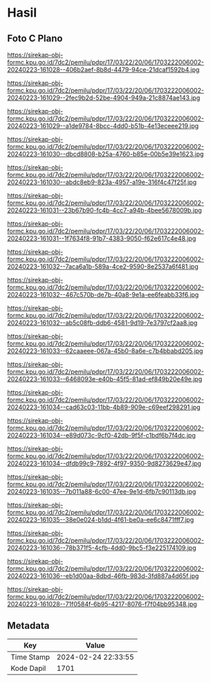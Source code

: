 # Hasil

## Foto C Plano

https://sirekap-obj-formc.kpu.go.id/7dc2/pemilu/pdpr/17/03/22/20/06/1703222006002-20240223-161028--406b2aef-8b8d-4479-94ce-21dcaf1592b4.jpg

https://sirekap-obj-formc.kpu.go.id/7dc2/pemilu/pdpr/17/03/22/20/06/1703222006002-20240223-161029--2fec9b2d-52be-4904-949a-21c8874ae143.jpg

https://sirekap-obj-formc.kpu.go.id/7dc2/pemilu/pdpr/17/03/22/20/06/1703222006002-20240223-161029--a1de9784-8bcc-4dd0-b51b-4e13eceee219.jpg

https://sirekap-obj-formc.kpu.go.id/7dc2/pemilu/pdpr/17/03/22/20/06/1703222006002-20240223-161030--dbcd8808-b25a-4760-b85e-00b5e39e1623.jpg

https://sirekap-obj-formc.kpu.go.id/7dc2/pemilu/pdpr/17/03/22/20/06/1703222006002-20240223-161030--abdc8eb9-823a-4957-a19e-316f4c47f25f.jpg

https://sirekap-obj-formc.kpu.go.id/7dc2/pemilu/pdpr/17/03/22/20/06/1703222006002-20240223-161031--23b67b90-fc4b-4cc7-a94b-4bee5678009b.jpg

https://sirekap-obj-formc.kpu.go.id/7dc2/pemilu/pdpr/17/03/22/20/06/1703222006002-20240223-161031--1f7634f8-91b7-4383-9050-f62e617c4e48.jpg

https://sirekap-obj-formc.kpu.go.id/7dc2/pemilu/pdpr/17/03/22/20/06/1703222006002-20240223-161032--7aca6a1b-589a-4ce2-9590-8e2537a6f481.jpg

https://sirekap-obj-formc.kpu.go.id/7dc2/pemilu/pdpr/17/03/22/20/06/1703222006002-20240223-161032--467c570b-de7b-40a8-9e1a-ee6feabb33f6.jpg

https://sirekap-obj-formc.kpu.go.id/7dc2/pemilu/pdpr/17/03/22/20/06/1703222006002-20240223-161032--ab5c08fb-ddb6-4581-9d19-7e3797cf2aa8.jpg

https://sirekap-obj-formc.kpu.go.id/7dc2/pemilu/pdpr/17/03/22/20/06/1703222006002-20240223-161033--62caaeee-067a-45b0-8a6e-c7b4bbabd205.jpg

https://sirekap-obj-formc.kpu.go.id/7dc2/pemilu/pdpr/17/03/22/20/06/1703222006002-20240223-161033--6468093e-e40b-45f5-81ad-ef849b20e49e.jpg

https://sirekap-obj-formc.kpu.go.id/7dc2/pemilu/pdpr/17/03/22/20/06/1703222006002-20240223-161034--cad63c03-11bb-4b89-909e-c69eef298291.jpg

https://sirekap-obj-formc.kpu.go.id/7dc2/pemilu/pdpr/17/03/22/20/06/1703222006002-20240223-161034--e89d073c-9cf0-42db-9f5f-c1bdf6b7f4dc.jpg

https://sirekap-obj-formc.kpu.go.id/7dc2/pemilu/pdpr/17/03/22/20/06/1703222006002-20240223-161034--dfdb99c9-7892-4f97-9350-9d8273629e47.jpg

https://sirekap-obj-formc.kpu.go.id/7dc2/pemilu/pdpr/17/03/22/20/06/1703222006002-20240223-161035--7b011a88-6c00-47ee-9e1d-6fb7c90113db.jpg

https://sirekap-obj-formc.kpu.go.id/7dc2/pemilu/pdpr/17/03/22/20/06/1703222006002-20240223-161035--38e0e024-b1dd-4f61-be0a-ee6c8471fff7.jpg

https://sirekap-obj-formc.kpu.go.id/7dc2/pemilu/pdpr/17/03/22/20/06/1703222006002-20240223-161036--78b371f5-4cfb-4dd0-9bc5-f3e225174109.jpg

https://sirekap-obj-formc.kpu.go.id/7dc2/pemilu/pdpr/17/03/22/20/06/1703222006002-20240223-161036--eb1d00aa-8dbd-46fb-983d-3fd887a4d65f.jpg

https://sirekap-obj-formc.kpu.go.id/7dc2/pemilu/pdpr/17/03/22/20/06/1703222006002-20240223-161028--71f0584f-6b95-4217-8076-f7f04bb95348.jpg


## Metadata

| Key        | Value               |
| ---------- | ------------------- |
| Time Stamp | 2024-02-24 22:33:55 |
| Kode Dapil | 1701                |




